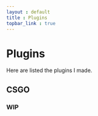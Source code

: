 ```yaml
---
layout : default
title : Plugins
topbar_link : true
---
```


# Plugins

Here are listed the plugins I made.

## CSGO

### WIP
